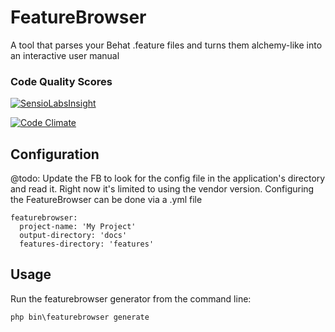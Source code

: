 # FeatureBrowser
A tool that parses your Behat .feature files and turns them alchemy-like into an interactive user manual

### Code Quality Scores
[![SensioLabsInsight](https://insight.sensiolabs.com/projects/e3c45aee-65d9-4750-9a89-5916bc801cf8/mini.png)](https://insight.sensiolabs.com/projects/e3c45aee-65d9-4750-9a89-5916bc801cf8)

[![Code Climate](https://codeclimate.com/github/FeatureBrowser/FeatureBrowser/badges/gpa.svg)](https://codeclimate.com/github/FeatureBrowser/FeatureBrowser)

## Configuration
@todo: Update the FB to look for the config file in the application's directory and read it. Right now it's limited to using the vendor version.
Configuring the FeatureBrowser can be done via a .yml file
```
featurebrowser:
  project-name: 'My Project'
  output-directory: 'docs'
  features-directory: 'features'
```

## Usage
Run the featurebrowser generator from the command line:
```
php bin\featurebrowser generate
```
